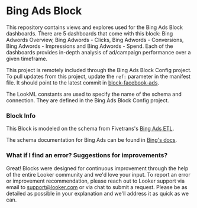 # Bing Ads Block

This repository contains views and explores used for the Bing Ads Block dashboards. There are 5 dashboards that come with this block: Bing Adwords Overview, Bing Adwords - Clicks, Bing Adwords - Conversions, Bing Adwords - Impressions and Bing Adwords - Spend. Each of the dashboards provides in-depth analysis of ad/campaign performance over a given timeframe.

This project is remotely included through the Bing Ads Block Config project.
To pull updates from this project, update the `ref:` parameter in the manifest file. It should point to the latest commit in [block-facebook-ads](https://github.com/looker/block-facebook-ads/commits/master).

The LookML constants are used to specify the name of the schema and connection. They are defined in the Bing Ads Block Config project.

### Block Info

This Block is modeled on the schema from Fivetrans's [Bing Ads ETL](https://fivetran.com/directory/bing-ads).

The schema documentation for Bing Ads can be found in [Bing's docs](https://docs.microsoft.com/en-us/advertising/guides/reference?view=bingads-13).

### What if I find an error? Suggestions for improvements?

Great! Blocks were designed for continuous improvement through the help of the entire Looker community and we'd love your input. To report an error or improvement recommendation, please reach out to Looker support via email to support@looker.com or via chat to submit a request. Please be as detailed as possible in your explanation and we'll address it as quick as we can.
